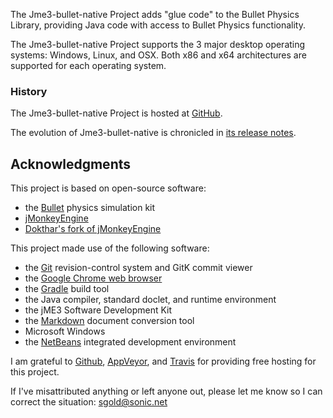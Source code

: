 The Jme3-bullet-native Project adds "glue code" to the Bullet Physics Library,
providing Java code with access to Bullet Physics functionality.

The Jme3-bullet-native Project supports the 3 major desktop operating systems: 
Windows, Linux, and OSX.  Both x86 and x64 architectures are supported for
each operating system.

### History

The Jme3-bullet-native Project is hosted at
[GitHub](https://github.com/stephengold/jme3-bullet-native).

The evolution of Jme3-bullet-native is chronicled in
[its release notes](https://github.com/stephengold/jme3-bullet-native/blob/master/release-notes.md).

## Acknowledgments

This project is based on open-source software:

  + the [Bullet][] physics simulation kit
  + [jMonkeyEngine][jme]
  + [Dokthar's fork of jMonkeyEngine](https://github.com/dokthar/jmonkeyengine)

This project made use of the following software:

  + the [Git][] revision-control system and GitK commit viewer
  + the [Google Chrome web browser][chrome]
  + the [Gradle][] build tool
  + the Java compiler, standard doclet, and runtime environment
  + the jME3 Software Development Kit
  + the [Markdown][] document conversion tool
  + Microsoft Windows
  + the [NetBeans][] integrated development environment

I am grateful to [Github][], [AppVeyor][], and [Travis][]
for providing free hosting for this project.

If I've misattributed anything or left anyone out, please let me know so I can
correct the situation: sgold@sonic.net

[appveyor]: https://www.appveyor.com "AppVeyor Continuous Integration"
[bullet]: https://pybullet.org/wordpress "Bullet Real-Time Physics Simulation"
[chrome]: https://www.google.com/chrome "Chrome"
[git]: https://git-scm.com "Git"
[github]: https://github.com "GitHub"
[gradle]: https://gradle.org "Gradle Project"
[jme]: http://jmonkeyengine.org  "jMonkeyEngine Project"
[markdown]: https://daringfireball.net/projects/markdown "Markdown Project"
[netbeans]: https://netbeans.org "NetBeans Project"
[travis]: https://travis-ci.org "Travis CI"
